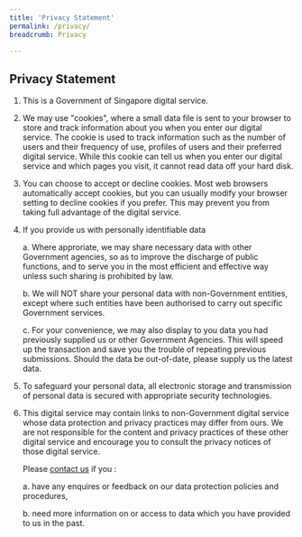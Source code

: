 ```yaml
---
title: 'Privacy Statement'
permalink: /privacy/
breadcrumb: Privacy

---
```



Privacy Statement
---

1. This is a Government of Singapore digital service.

2. We may use "cookies", where a small data file is sent to your browser to store and track information about you when you enter our digital service. The cookie is used to track information such as the number of users and their frequency of use, profiles of users and their preferred digital service. While this cookie can tell us when you enter our digital service and which pages you visit, it cannot read data off your hard disk.

3. You can choose to accept or decline cookies. Most web browsers automatically accept cookies, but you can usually modify your browser setting to decline cookies if you prefer. This may prevent you from taking full advantage of the digital service.  

4. If you provide us with personally identifiable data

   a. Where approriate, we may share necessary data with other Government agencies, so as to improve the discharge of public functions, and to serve you in the most efficient and effective way unless such sharing is prohibited by law. 
 
   b. We will NOT share your personal data with non-Government entities, except where such entities have been authorised to carry out specific Government services.
  
   c. For your convenience, we may also display to you data you had previously supplied us or other    Government Agencies. This will speed up the transaction and save you the trouble of repeating previous submissions. Should the data be out-of-date, please supply us the latest data.  

5. To safeguard your personal data, all electronic storage and transmission of personal data is secured with appropriate security technologies.

6. This digital service may contain links to non-Government digital service whose data protection and privacy practices may differ from ours. We are not responsible for the content and privacy practices of these other digital service and encourage you to consult the privacy notices of those digital service.

   Please [contact us](https://www.gov.sg/) if you :

   a. have any enquires or feedback on our data protection policies and procedures,
   
   b. need more information on or access to data which you have provided to us in the past.

 
